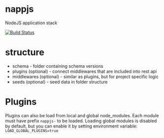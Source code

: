 # nappjs

NodeJS application stack

[![Build Status](https://travis-ci.org/nappjs/nappjs.svg?branch=master)](https://travis-ci.org/nappjs/nappjs)

# structure

* schema - folder containing schema versions
* plugins (optional) - connect middlewares that are included into rest api
* middlewares (optional) - similar as plugins, but for project specific logic
* seeds (optional) - seed data in folder structure

# Plugins

Plugins can also be load from local and global node_modules. Each module must
have prefix `nappjs-` to be loaded. Loading global modules is disabled by
default, but you can enable it by setting environment variable:
`LOAD_GLOBAL_PLUGINS=true`

